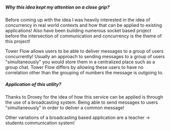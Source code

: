 ##### Why this idea kept my attention on a close grip?

Before coming up with the idea I was heavily interested in the idea of concurrency in real world contexts and how that can be applied to existing applications! Also have been building numerous socket based project before the intersection of communication and concurrency is the theme of this project!

Tower Flow allows users to be able to deliver messages to a group of users concurrently! Usually an approach to sending messages to a group of users "simultaneously" you would store them in a centralized place such as a group chat. Tower Flow differs by allowing these users to have no correlation other than the grouping of numbers the message is outgoing to. 

##### Application of this utility?

Thanks to Droxey for the idea of how this service can be applied is through the use of a broadcasting system. Being able to send messages to users "simultaneously" in order to deliver a common message!

Other variations of a broadcasting based application are a teacher -> students communication system!